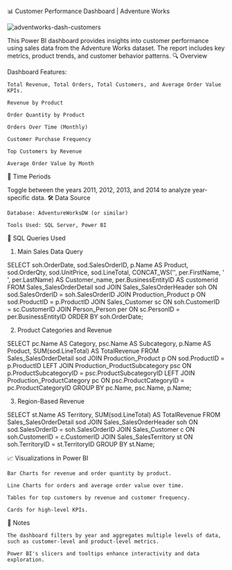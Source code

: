 📊 Customer Performance Dashboard | Adventure Works

![adventworks-dash-customers](https://github.com/user-attachments/assets/96ba91a6-dab3-4057-a0ed-c6b24f71ffc7)

This Power BI dashboard provides insights into customer performance using sales data from the Adventure Works dataset. The report includes key metrics, product trends, and customer behavior patterns.
🔍 Overview

Dashboard Features:

    Total Revenue, Total Orders, Total Customers, and Average Order Value KPIs.

    Revenue by Product

    Order Quantity by Product

    Orders Over Time (Monthly)

    Customer Purchase Frequency

    Top Customers by Revenue

    Average Order Value by Month

📅 Time Periods

Toggle between the years 2011, 2012, 2013, and 2014 to analyze year-specific data.
🛠 Data Source

    Database: AdventureWorksDW (or similar)

    Tools Used: SQL Server, Power BI

📂 SQL Queries Used
1. Main Sales Data Query

SELECT 
    soh.OrderDate,
    sod.SalesOrderID,
    p.Name AS Product,
    sod.OrderQty,
    sod.UnitPrice,
    sod.LineTotal,
    CONCAT_WS('', per.FirstName, ' ', per.LastName) AS Customer_name,
    per.BusinessEntityID AS customerid
FROM Sales_SalesOrderDetail sod
JOIN Sales_SalesOrderHeader soh ON sod.SalesOrderID = soh.SalesOrderID
JOIN Production_Product p ON sod.ProductID = p.ProductID
JOIN Sales_Customer sc ON soh.CustomerID = sc.CustomerID
JOIN Person_Person per ON sc.PersonID = per.BusinessEntityID
ORDER BY soh.OrderDate;

2. Product Categories and Revenue

SELECT 
    pc.Name AS Category,
    psc.Name AS Subcategory,
    p.Name AS Product,
    SUM(sod.LineTotal) AS TotalRevenue
FROM Sales_SalesOrderDetail sod
JOIN Production_Product p ON sod.ProductID = p.ProductID
LEFT JOIN Production_ProductSubcategory psc ON p.ProductSubcategoryID = psc.ProductSubcategoryID
LEFT JOIN Production_ProductCategory pc ON psc.ProductCategoryID = pc.ProductCategoryID
GROUP BY pc.Name, psc.Name, p.Name;

3. Region-Based Revenue

SELECT 
    st.Name AS Territory,
    SUM(sod.LineTotal) AS TotalRevenue
FROM Sales_SalesOrderDetail sod
JOIN Sales_SalesOrderHeader soh ON sod.SalesOrderID = soh.SalesOrderID
JOIN Sales_Customer c ON soh.CustomerID = c.CustomerID
JOIN Sales_SalesTerritory st ON soh.TerritoryID = st.TerritoryID
GROUP BY st.Name;

📈 Visualizations in Power BI

    Bar Charts for revenue and order quantity by product.

    Line Charts for orders and average order value over time.

    Tables for top customers by revenue and customer frequency.

    Cards for high-level KPIs.

📎 Notes

    The dashboard filters by year and aggregates multiple levels of data, such as customer-level and product-level metrics.

    Power BI's slicers and tooltips enhance interactivity and data exploration.
